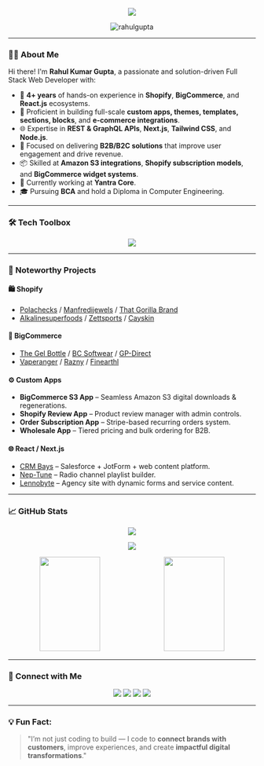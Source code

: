 <p align="center">
  <a href="https://github.com/DevRahulKumarGupta">
    <img src="https://readme-typing-svg.herokuapp.com?font=Fira+Code&duration=3000&pause=1000&color=24F7C7&center=true&vCenter=true&width=500&lines=🚀+Senior+Web+Developer+%7C+E-commerce+Specialist;Expert+in+Shopify+%7C+BigCommerce+%7C+React+%7C+Next.js;Welcome+to+Rahul's+GitHub+Universe!">
  </a>
</p>

<p align="center">
  <img src="https://komarev.com/ghpvc/?username=DevRahulKumarGupta&label=Profile+views&color=0e75b6&style=flat" alt="rahulgupta" />
</p>

---

### 👨‍💻 About Me

Hi there! I'm **Rahul Kumar Gupta**, a passionate and solution-driven Full Stack Web Developer with:

- 🎯 **4+ years** of hands-on experience in **Shopify**, **BigCommerce**, and **React.js** ecosystems.
- 🔧 Proficient in building full-scale **custom apps, themes, templates, sections, blocks**, and **e-commerce integrations**.
- 🌐 Expertise in **REST & GraphQL APIs**, **Next.js**, **Tailwind CSS**, and **Node.js**.
- 🚀 Focused on delivering **B2B/B2C solutions** that improve user engagement and drive revenue.
- 📦 Skilled at **Amazon S3 integrations**, **Shopify subscription models**, and **BigCommerce widget systems**.
- 💼 Currently working at **Yantra Core**.
- 🎓 Pursuing **BCA** and hold a Diploma in Computer Engineering.

---

### 🛠️ Tech Toolbox

<p align="center">
  <img src="https://skillicons.dev/icons?i=nextjs,react,Shopify,BigCommerce,salesforce,zapier,node,nodejs,ts,js,tailwind,graphql,figma,mysql,git,docker,vercel,html,css" />
</p>

---

### 🚀 Noteworthy Projects

#### 🛍️ **Shopify**
- [Polachecks](https://polachecks.com) / [Manfredijewels](https://www.manfredijewels.com) / [That Gorilla Brand](https://thatgorillabrand.com)
- [Alkalinesuperfoods](https://alkalinesuperfoods.com.au) / [Zettsports](https://zettsports.com.au) / [Cayskin](https://cayskin.com)

#### 🛒 **BigCommerce**
- [The Gel Bottle](https://thegelbottle.com) / [BC Softwear](https://bcsoftwear.com) / [GP-Direct](https://gp-direct.com)
- [Vaperanger](https://vaperanger.com) / [Razny](https://razny.com) / [Finearthl](https://finearthl.com)

#### ⚙️ **Custom Apps**
- **BigCommerce S3 App** – Seamless Amazon S3 digital downloads & regenerations.
- **Shopify Review App** – Product review manager with admin controls.
- **Order Subscription App** – Stripe-based recurring orders system.
- **Wholesale App** – Tiered pricing and bulk ordering for B2B.

#### 🌐 **React / Next.js**
- [CRM Bays](https://crmbays.com) – Salesforce + JotForm + web content platform.
- [Nep-Tune](https://nep-tune.web.app) – Radio channel playlist builder.
- [Lennobyte](https://lennobyte.com) – Agency site with dynamic forms and service content.

---

### 📈 GitHub Stats

<p align="center">
  <img src="https://github-readme-streak-stats.herokuapp.com/?user=DevRahulKumarGupta&theme=radical&border=7F3FBF&background=0D1117" />
</p>

<p align="center">
  <img src="https://github-profile-summary-cards.vercel.app/api/cards/profile-details?username=DevRahulKumarGupta&theme=radical" />
</p>

<p align="center">
  <img src="https://denvercoder1-github-readme-stats.vercel.app/api?username=DevRahulKumarGupta&show_icons=true&count_private=true&theme=react&border_color=7F3FBF&bg_color=0D1117&title_color=F85D7F&icon_color=F8D866" height="192px" width="49.5%" />
  <img src="https://denvercoder1-github-readme-stats.vercel.app/api/top-langs/?username=DevRahulKumarGupta&langs_count=8&layout=compact&theme=react&border_color=7F3FBF&bg_color=0D1117&title_color=F85D7F&icon_color=F8D866" height="192px" width="49.5%" />
</p>

---

### 🔗 Connect with Me

<p align="center">
  <a href="mailto:rahulkumar.588111@gmail.com"><img src="https://img.shields.io/badge/email-EA4335?style=for-the-badge&logo=gmail&logoColor=white" /></a>
  <a href="https://linkedin.com/in/rahulkumargupta96"><img src="https://img.shields.io/badge/linkedin-0A66C2?style=for-the-badge&logo=linkedin&logoColor=white" /></a>
  <a href="https://www.facebook.com/profile.php?id=100022593519399"><img src="https://img.shields.io/badge/facebook-1877F2?style=for-the-badge&logo=facebook&logoColor=white" /></a>
  <a href="https://github.com/DevRahulKumarGupta"><img src="https://img.shields.io/badge/github-100000?style=for-the-badge&logo=github&logoColor=white" /></a>
</p>

---

### 💡 Fun Fact:
> "I’m not just coding to build — I code to **connect brands with customers**, improve experiences, and create **impactful digital transformations**."

